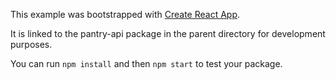 This example was bootstrapped with [Create React App](https://github.com/facebook/create-react-app).

It is linked to the pantry-api package in the parent directory for development purposes.

You can run `npm install` and then `npm start` to test your package.
